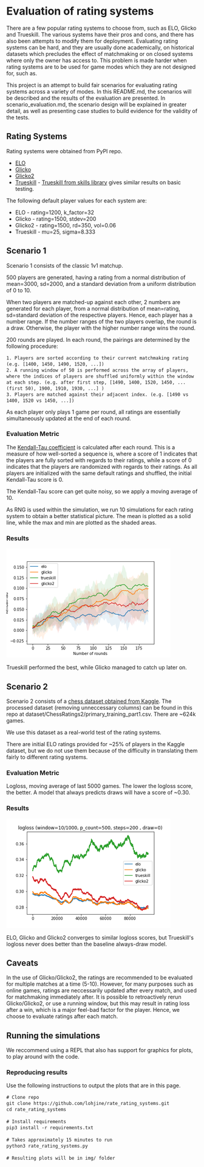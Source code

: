 # Evaluation of rating systems

There are a few popular rating systems to choose from, such as ELO, Glicko and Trueskill. The various systems have their pros and cons, and there has also been attempts to modify them for deployment. Evaluating rating systems can be hard, and they are usually done academically, on historical datasets which precludes the effect of matchmaking or on closed systems where only the owner has access to. This problem is made harder when rating systems are to be used for game modes which they are not designed for, such as.

This project is an attempt to build fair scenarios for evaluating rating systems across a variety of modes. In this README.md, the scenarios will be described and the results of the evaluation are presented. In scenario_evaluation.md, the scenario design will be explained in greater detail, as well as presenting case studies to build evidence for the validity of the tests.

## Rating Systems

Rating systems were obtained from PyPI repo.

* [ELO](https://pypi.org/project/elo/)
* [Glicko](https://pypi.org/project/skills/)
* [Glicko2](https://pypi.org/project/glicko2/) 
* [Trueskill](https://pypi.org/project/trueskill/) - [Trueskill from skills library](https://pypi.org/project/skills/) gives similar results on basic testing.

The following default player values for each system are:
* ELO - rating=1200, k_factor=32
* Glicko - rating=1500, stdev=200
* Glicko2 - rating=1500, rd=350, vol=0.06
* Trueskill - mu=25, sigma=8.333

## Scenario 1

Scenario 1 consists of the classic 1v1 matchup. 

500 players are generated, having a rating from a normal distribution of mean=3000, sd=2000, and a standard deviation from a uniform distribution of 0 to 10.

When two players are matched-up against each other, 2 numbers are generated for each player, from a normal distribution of mean=rating, sd=standard deviation of the respective players. Hence, each player has a number range. If the number ranges of the two players overlap, the round is a draw. Otherwise, the player with the higher number range wins the round.

200 rounds are played. In each round, the pairings are determined by the following procedure:

```
1. Players are sorted according to their current matchmaking rating (e.g. [1400, 1450, 1490, 1520, ...])
2. A running window of 50 is performed across the array of players, where the indices of players are shuffled uniformly within the window at each step. (e.g. after first step, [1490, 1400, 1520, 1450, ...(first 50), 1900, 1910, 1930, ...] )
3. Players are matched against their adjacent index. (e.g. [1490 vs 1400, 1520 vs 1450, ...])
```

As each player only plays 1 game per round, all ratings are essentially simultaneously updated at the end of each round.

### Evaluation Metric

The [Kendall-Tau coefficient](https://en.wikipedia.org/wiki/Kendall_rank_correlation_coefficient) is calculated after each round. This is a measure of how well-sorted a sequence is, where a score of 1 indicates that the players are fully sorted with regards to their ratings, while a score of 0 indicates that the players are randomized with regards to their ratings. As all players are initialized with the same default ratings and shuffled, the initial Kendall-Tau score is 0.

The Kendall-Tau score can get quite noisy, so we apply a moving average of 10.

As RNG is used within the simulation, we run 10 simulations for each rating system to obtain a better statistical picture. The mean is plotted as a solid line, while the max and min are plotted as the shaded areas.

### Results

![scenario1result](img/scenario1.png)

Trueskill performed the best, while Glicko managed to catch up later on.


## Scenario 2

Scenario 2 consists of a [chess dataset obtained from Kaggle](https://www.kaggle.com/c/ChessRatings2/data). The processed dataset (removing unneccessary columns) can be found in this repo at dataset/ChessRatings2/primary_training_part1.csv. There are ~624k games.

We use this dataset as a real-world test of the rating systems.

There are initial ELO ratings provided for ~25% of players in the Kaggle dataset, but we do not use them because of the difficulty in translating them fairly to different rating systems.

### Evaluation Metric

Logloss, moving average of last 5000 games. The lower the logloss score, the better. A model that always predicts draws will have a score of ~0.30.

### Results


![scenario2result](img/scenario2.png)

ELO, Glicko and Glicko2 converges to similar logloss scores, but Trueskill's logloss never does better than the baseline always-draw model.


## Caveats

In the use of Glicko/Glicko2, the ratings are recommended to be evaluated for multiple matches at a time (5-10). However, for many purposes such as online games, ratings are neccessarily updated after every match, and used for matchmaking immediately after. It is possible to retroactively rerun Glicko/Glicko2, or use a running window, but this may result in rating loss after a win, which is a major feel-bad factor for the player. Hence, we choose to evaluate ratings after each match.


## Running the simulations

We reccommend using a REPL that also has support for graphics for plots, to play around with the code.

### Reproducing results

Use the following instructions to output the plots that are in this page.

```
# Clone repo
git clone https://github.com/lohjine/rate_rating_systems.git
cd rate_rating_systems

# Install requirements
pip3 install -r requirements.txt

# Takes approximately 15 minutes to run
python3 rate_rating_systems.py

# Resulting plots will be in img/ folder
```







